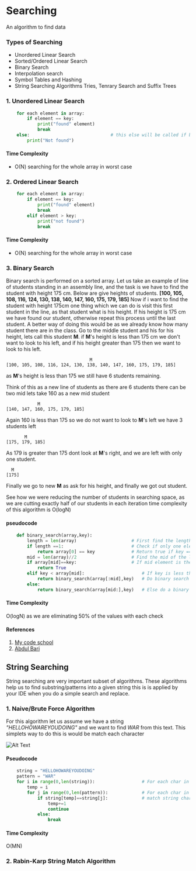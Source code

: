 # Searching
An algorithm to find data

### Types of Searching
* Unordered Linear Search
* Sorted/Ordered Linear Search
* Binary Search
* Interpolation search
* Symbol Tables and Hashing
* String Searching Algorithms Tries, Tenrary Search and Suffix Trees

### 1. Unordered Linear Search

```python
    for each element in array:
        if element == key:
            print("found" element)
            break
    else:                               # this else will be called if break statement is not called
        print("Not found")
```
#### Time Complexity
* O(N) searching for the whole array in worst case

### 2. Ordered Linear Search
```python
    for each element in array:
        if element == key:
            print("found" element)
            break
        elif element > key:
            print("not found")
            break
```
#### Time Complexity
* O(N) searching for the whole array in worst case

### 3. Binary Search
Binary search is performed on a sorted array. Let us take an example of line of students standing in an assembly line, and the task is we have to find the student with height 175 cm. Below are give heights of students.
__[100, 105, 108, 116, 124, 130, 138, 140, 147, 160, 175, 179, 185]__
Now if i want to find the student with height 175cm one thing which we can do is visit this first student in the line, as that student what is his height. If his height is 175 cm we have found our student, otherwise repeat this process until the last student. A better way of doing this would be as we already know how many student there are in the class. Go to the middle student and his for his height, lets call this student __M__. if __M__'s height is less than 175 cm we don't want to look to his left, and if his height greater than 175 then we want to look to his left.
```
                                M
[100, 105, 108, 116, 124, 130, 138, 140, 147, 160, 175, 179, 185]
```
as  __M__'s height is less than 175 we still have 6 students remaining.

Think of this as a new line of students as there are 6 students there can be two mid lets take 160 as a new mid student
```
            M
[140, 147, 160, 175, 179, 185]
```
Again 160 is less than 175 so we do not want to look to __M__'s left we have 3 students left

```
       M
[175, 179, 185]
```
As 179 is greater than 175 dont look at __M__'s right, and we are left with only one student.
```
  M
[175]
```
Finally we go to new __M__ as ask for his height, and finally we got out student.

See how we were reducing the number of students in searching space, as we are cutting exactly half of our students in each iteration time complexity of this algorithm is O(logN)

#### pseudocode

```python
    def binary_search(array,key):
        length = len(array)                     # First find the length of the array/students
        if length ==1:                          # Check if only one element is in the list
            return array[0] == key              # Return true if key == one element, return false otherwise
        mid = len(array)//2                     # Find the mid of the list
        if array[mid]==key:                     # If mid element is the key return true
            return True
        elif key < array[mid]:                      # If key is less than mid element
            return binary_search(array[:mid],key)   # Do binary search on 0 to mid-1 element
        else:
            return binary_search(array[mid:],key)   # Else do a binary search on mid+1 to last element
```
#### Time Complexity
O(logN) as we are eliminating 50% of the values with each check

#### References
1. [My code school](https://www.youtube.com/watch?v=j5uXyPJ0Pew)
2. [Abdul Bari](https://www.youtube.com/watch?v=uEUXGcc2VXM)

## String Searching
String searching are very important  subset of algorithms. These algorithms help us to find substring/patterns into a given string this is is applied by your IDE when you do a simple search and replace.

### 1. Naive/Brute Force Algorithm
For this algorithm let us assume we have a string 
*"HELLOHOWAREYOUDOING"* and we want to find *WAR* from this text.
This simplets way to do this is would be match each character

![Alt Text](https://github.com/shubhamg2404/Data-Structure-Problems/blob/master/Media/gif/naive_search.gif)

#### Pseudocode
```python
    string = "HELLOHOWAREYOUDOING"
    pattern = "WAR"
    for i in range(0,len(string)):                  # For each char in string
        temp = i
        for j in range(0,len(pattern)):             # For each char in pattern
            if string[temp]==string[j]:             # match string char by char
                temp+=1
                continue
            else:
                break
```

#### Time Complexity
O(MN)

### 2. Rabin-Karp String Match Algorithm